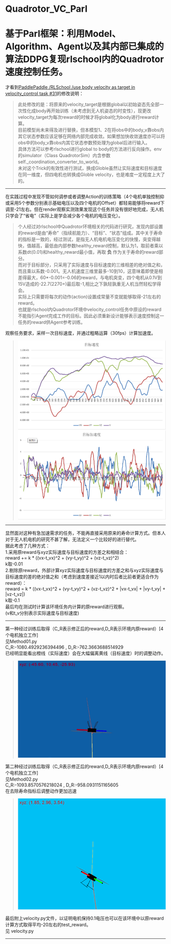 # Quadrotor_VC_Parl
基于Parl框架：利用Model、Algorithm、Agent以及其内部已集成的算法DDPG复现rlschool内的Quadrotor速度控制任务。
===

才看到[PaddlePaddle /RLSchool /use body velocity as target in velocity_control task #31](https://github.com/PaddlePaddle/RLSchool/pull/31/commits/e94b5d8142f4e9bfbcea95f7849d97b37cb45c59)的修改说明：<br>
>此处修改的是：将原来的velocity_target是根据global以初始姿态先全部一次性化成body再开始训练（未考虑到无人机姿态的时变性），现更改velocity_target为每次reward的时候才将global化为body进行reward计算。<br>
>目前模型尚未来得及进行替换，但本模型1、2在将obs中的body_v靠obs内其它状态参数应该足够在网络内部完成收敛。如果想加快收敛速度亦可以将obs中的body_v靠obs内其它状态参数预处理为global后进行输入。<br>
>具体方法可以参考rlschool进行global to body的方法进行反向操作。env的simulator（Class QuadrotorSim）内含参数self._coordination_converter_to_world。<br>
>未对这个Trick的有效性进行测试，换成Globle虽然让实际速度和目标速度在同一维度，但四电机也转换成Globle velocity，也是难度一定程度上大了的。<br>

---
在实践过程中发现不管如何调参或者调整Action的训练策略（4个电机单独控制抑或采用5个参数分别表示基础电压以及四个电机的Offset）都轻易能够将reward下调至-21左右。但在render观察实测效果发现这个任务并没有很好地完成，无人机只学会了“省电”（实际上是学会减少各个电机的电压变化）。<br> 
>个人经过对rlschool中Quadrotor环境相关的代码进行研究，发现内部设置的reward是由“寿命”（指续航能力）、“目标”、“状态”组成。其中关于寿命的指标是一致的，经过测试，是指无人机电机电压变化的快慢，突变得越快，值越高，最低由内部参数healthy_reward控制，默认为1，取前者乘以系数dt(0.01)和healthy_reward最小值，再取  **负** 作为关于寿命的reward部分。<br> 
>而对于目标部分，只采用了实际速度与目标速度的三维相差的绝对值之和，而且乘以系数-0.001。无人机速度三维里最多-10到10，这意味着即使是相差得最大，60*-0.001=-0.06的reward，与电机突变，四个电机从0.1V到15V造成的-22.7(2270+)最后取-1,相比之下孰轻孰重无人机当然轻松学得会。<br> 
>实际上只需要将每次的动作(action)设置成常量不变就能够取得-21左右的reward。<br> 
>也就是rlschool内Quadrotor环境中velocity_control任务中原设的reward不能指引Agent完成工作的目标。因此必须重新设计能够表示速度控制这一任务的reward供Agent参考训练。<br> 

观察任务要求，采样一次目标速度，并通过粗略运算（30fps）计算加速度。<br> 
>![](https://github.com/solution-cn/pic/blob/master/V.png)<br>
>![](https://github.com/solution-cn/pic/blob/master/A.png)<br>

---
显然面对这种有急加速需求的任务，不能再直接采用原来的寿命计算方式。但本人对于无人机电机的研究不甚了解，无法定义一个比较好的进行替代。<br>
据此考虑了几种方式：<br> 
1.采用原reward与xyz实际速度与目标速度的方差之和相结合：<br> 
reward += k * ((vx-t_vx)^2 + (vy-t_vy)^2 + (vz-t_vz)^2)<br> 
k取-0.01<br> 
2.剔除原reward，外部计算xyz实际速度与目标速度的方差之和与xyz实际速度与目标速度的差的绝对值之和（考虑到速度差接近1以内时后者比前者更适合作为reward）：<br> 
reward = k *  ((vx-t_vx)^2 + (vy-t_vy)^2 + (vz-t_vz)^2 + |vx-t_vx| + |vy-t_vy| + |vz-t_vz|)<br> 
k取-0.1<br> 
最后均在测试时计算该环境任务内计算的原reward进行观察。<br> 
(v和t_v分别表示实际速度与目标速度)

---
第一种经过训练后取得（C_R表示修正后的reward,D_R表示环境内原reward）[4个电机独立工作]<br> 
见Method01.py<br> 
C_R:-1080.4929236394496 , D_R:-762.3663688514929<br> 
已经明显能看出橙线（实际速度）会在大幅偏离黄线（目标速度）时的调整动作。<br> 
>![](https://github.com/solution-cn/pic/blob/master/123.gif)  <br> 

第二种经过训练后取得（C_R表示修正后的reward,D_R表示环境内原reward）[4个电机独立工作]<br>
见Method02.py<br> 
C_R:-1093.8570576218024 , D_R:-958.0931151165605<br>
在去除寿命指标后调整动作更加迅速<br>
>![](https://github.com/solution-cn/pic/blob/master/L3.gif)  <br> 

最后附上velocity.py文件，以证明电机保持0.1电压也可以在该环境中以原reward计算方式取得平均-20左右的test_reward。<br>
见 velocity.py<br>

---
